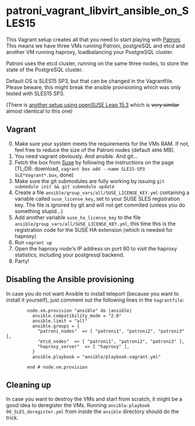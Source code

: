 # patroni_vagrant_libvirt_ansible_on_SLES15

This Vagrant setup creates all that you need to start playing with [Patroni](https://github.com/zalando/patroni/). This means we have three VMs running Patroni, postgreSQL and etcd and another VM running haproxy, loadbalancing your PostgreSQL cluster.

Patroni uses the etcd cluster, running on the same three nodes, to store the state of the PostgreSQL cluster.

Default OS is SLES15 SP3, but that can be changed in the Vagrantfile. Please beware, this might break the ansible provisioning which was only tested with SLES15 SP3.

(There is [another setup using openSUSE Leap 15.3](https://github.com/johanneskastl/patroni_vagrant_libvirt_ansible_on_openSUSE_Leap15) which is ~~very similar~~ almost identical to this one)

## Vagrant

0. Make sure your system meets the requirements for the VMs RAM. If not, feel free to reduce the size of the Patroni nodes (default `4096` MB).
1. You need vagrant obviously. And ansible. And git...
2. Fetch the box from [Suse](https://www.suse.com/download/sles/) by following the instructions on the page (TL;DR: download, `vagrant box add --name SLE15-SP3 SLE*Vagrant*.box`, done)
3. Make sure the git submodules are fully working by issuing `git submodule init && git submodule update`
4. Create a file `ansible/group_vars/all/SUSE_LICENSE_KEY.yml` containing a variable called `suse_license_key`, set to your SUSE SLES registration key. The file is ignored by git and will not get commited (unless you do something stupid...)
5. Add another variable `suse_ha_license_key` to the file `ansible/group_vars/all/SUSE_LICENSE_KEY.yml`, this time this is the registration code for the SUSE HA extension (which is needed for haproxy)
6. Run `vagrant up`
7. Open the haproxy node's IP address on port 80 to visit the haproxy statistics, including your postgresql backend.
8. Party!

## Disabling the Ansible provisioning

In case you do not want Ansible to install teleport (because you want to install it yourself), just comment out the following lines in the `Vagrantfile`:
```
        node.vm.provision "ansible" do |ansible|
          ansible.compatibility_mode = "2.0"
          ansible.limit = "all"
          ansible.groups = {
            "patroni_nodes"  => [ "patroni1", "patroni2", "patroni3" ],
            "etcd_nodes"  => [ "patroni1", "patroni2", "patroni3" ],
            "haproxy_server"  => [ "haproxy" ],
          }
          ansible.playbook = "ansible/playbook-vagrant.yml"

        end # node.vm.provision
```

## Cleaning up

In case you want to destroy the VMs and start from scratch, it might be a good idea to deregister the VMs. Running `ansible-playbook 90_SLES_deregister.yml` from inside the `ansible` directory should do the trick.
